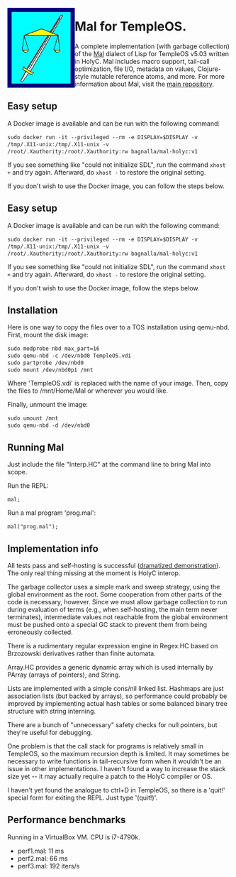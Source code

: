 <a href="TempleOS"><img src="TOS_logo.png" align="left" height="180" ></a>
# Mal for TempleOS.
A complete implementation (with garbage collection) of the [Mal](https://github.com/kanaka/mal)
dialect of Lisp for TempleOS v5.03 written in HolyC.
Mal includes macro support, tail-call optimization, file I/O, metadata on values,
Clojure-style mutable reference atoms, and more. For more information about Mal,
visit the [main repository](https://github.com/kanaka/mal).
<br>

## Easy setup

A Docker image is available and can be run with the following command:

```
sudo docker run -it --privileged --rm -e DISPLAY=$DISPLAY -v /tmp/.X11-unix:/tmp/.X11-unix -v /root/.Xauthority:/root/.Xauthority:rw bagnalla/mal-holyc:v1
```

If you see something like "could not initialize SDL", run the command `xhost +`
and try again. Afterward, do `xhost -` to restore the original setting.

If you don't wish to use the Docker image, you can follow the steps below.

## Easy setup

A Docker image is available and can be run with the following command:

```
sudo docker run -it --privileged --rm -e DISPLAY=$DISPLAY -v /tmp/.X11-unix:/tmp/.X11-unix -v /root/.Xauthority:/root/.Xauthority:rw bagnalla/mal-holyc:v1
```

If you see something like "could not initialize SDL", run the command `xhost +` and try again. Afterward, do `xhost -` to restore the original setting.

If you don't wish to use the Docker image, follow the steps below.

## Installation

Here is one way to copy the files over to a TOS installation using qemu-nbd.
First, mount the disk image:
```
sudo modprobe nbd max_part=16
sudo qemu-nbd -c /dev/nbd0 TempleOS.vdi
sudo partprobe /dev/nbd0
sudo mount /dev/nbd0p1 /mnt
```

Where 'TempleOS.vdi' is replaced with the name of your image.
Then, copy the files to /mnt/Home/Mal or wherever you would like.

Finally, unmount the image:
```
sudo umount /mnt
sudo qemu-nbd -d /dev/nbd0
```

## Running Mal

Just include the file "Interp.HC" at the command line to bring Mal into scope.

Run the REPL:
```
mal;
```

Run a mal program 'prog.mal':
```
mal("prog.mal");
```

## Implementation info

All tests pass and self-hosting is successful
([dramatized demonstration](https://www.youtube.com/watch?v=tbr-j2_zhgU)).
The only real thing missing at the moment is HolyC interop. 

The garbage collector uses a simple mark and sweep strategy, using the
global environment as the root. Some cooperation from other parts of the code
is necessary, however. Since we must allow garbage collection to run during
evaluation of terms (e.g., when self-hosting, the main term never terminates),
intermediate values not reachable from the global environment must be pushed
onto a special GC stack to prevent them from being erroneously collected.

There is a rudimentary regular expression engine in Regex.HC based on
Brzozowski derivatives rather than finite automata.

Array.HC provides a generic dynamic array which is used internally by PArray
(arrays of pointers), and String.

Lists are implemented with a simple cons/nil linked list. Hashmaps are
just association lists (but backed by arrays), so performance could probably be
improved by implementing actual hash tables or some balanced binary tree
structure with string interning.

There are a bunch of "unnecessary" safety checks for null pointers, but they're
useful for debugging.

One problem is that the call stack for programs is relatively small in
TempleOS, so the maximum recursion depth is limited. It may sometimes be
necessary to write functions in tail-recursive form when it wouldn't be an
issue in other implementations. I haven't found a way to increase the stack
size yet -- it may actually require a patch to the HolyC compiler or OS.

I haven't yet found the analogue to ctrl+D in TempleOS, so there is a 'quit!'
special form for exiting the REPL. Just type '(quit!)'.


## Performance benchmarks
Running in a VirtualBox VM. CPU is i7-4790k.
- perf1.mal: 11 ms
- perf2.mal: 66 ms
- perf3.mal: 192 iters/s
